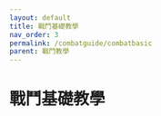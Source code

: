 ```yaml
---
layout: default
title: 戰鬥基礎教學
nav_order: 3
permalink: /combatguide/combatbasic
parent: 戰鬥教學
---
```


# 戰鬥基礎教學
